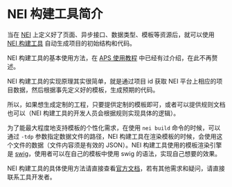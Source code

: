 # NEI 构建工具简介

当在 [NEI](http://nei.hz.netease.com/) 上定义好了页面、异步接口、数据类型、模板等资源后，就可以使用 [NEI 构建工具](https://github.com/genify/nei) 自动生成项目的初始结构和代码。

NEI 构建工具的基本使用方法，在 [APS 使用教程](readme.md) 中已经有过介绍，在此不再赘述。

NEI 构建工具的实现原理其实很简单，就是通过项目 id 获取 NEI 平台上相应的项目数据，然后根据事先定义好的模板，生成预期的代码。

所以，如果想生成定制的工程，只要提供定制的模板即可，或者可以提供规则文档也可以（NEI 构建工具的开发人员会根据规则实现具体的逻辑）。

为了能最大程度地支持模板的个性化需求，在使用 `nei build` 命令的时候，可以通过 `-tdp` 参数指定数据文件的路径，NEI 构建工具在渲染模板的时候，会使用这个文件的数据（文件内容须是有效的 JSON）。NEI 构建工具使用的模板渲染引擎是 [swig](http://paularmstrong.github.io/swig/)，使用者可以在自己的模板中使用 swig 的语法，实现自己想要的效果。

NEI 构建工具的具体使用方法请直接查看[官方文档](https://github.com/genify/nei)，若有其他需求和疑问，请直接联系工具开发者。

